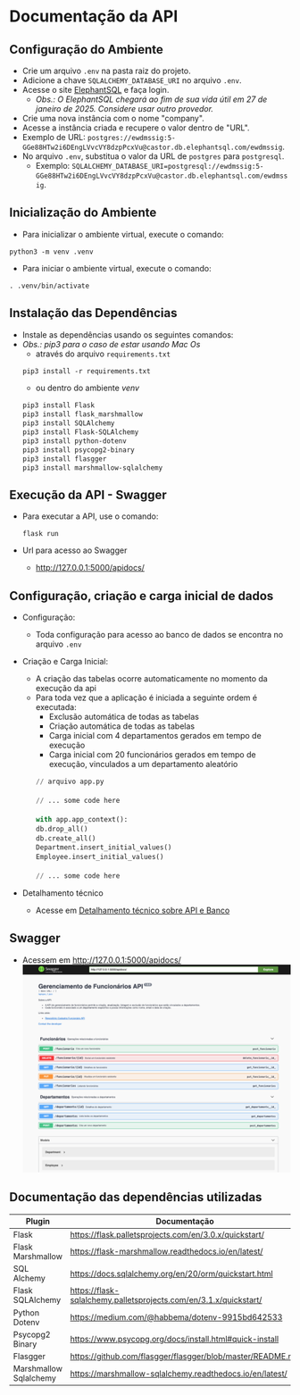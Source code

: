# Documentação da API

## Configuração do Ambiente

- Crie um arquivo `.env` na pasta raiz do projeto.
- Adicione a chave `SQLALCHEMY_DATABASE_URI` no arquivo `.env`.
- Acesse o site [ElephantSQL](https://www.elephantsql.com/) e faça login.
    - *Obs.: O ElephantSQL chegará ao fim de sua vida útil em 27 de janeiro de 2025. Considere usar outro provedor.*
- Crie uma nova instância com o nome "company".
- Acesse a instância criada e recupere o valor dentro de "URL".
- Exemplo de URL: `postgres://ewdmssig:5-GGe88HTw2i6DEngLVvcVY8dzpPcxVu@castor.db.elephantsql.com/ewdmssig`.
- No arquivo `.env`, substitua o valor da URL de `postgres` para `postgresql`.
  - Exemplo: `SQLALCHEMY_DATABASE_URI=postgresql://ewdmssig:5-GGe88HTw2i6DEngLVvcVY8dzpPcxVu@castor.db.elephantsql.com/ewdmssig`.

## Inicialização do Ambiente

- Para inicializar o ambiente virtual, execute o comando:
```shell
python3 -m venv .venv
```

- Para iniciar o ambiente virtual, execute o comando:
```shell
. .venv/bin/activate
```

## Instalação das Dependências

- Instale as dependências usando os seguintes comandos:
- *Obs.: pip3 para o caso de estar usando Mac Os*
    - através do arquivo `requirements.txt`
    ```shell
    pip3 install -r requirements.txt
    ```
    - ou dentro do ambiente *venv*
    ```shell
    pip3 install Flask
    pip3 install flask_marshmallow
    pip3 install SQLAlchemy
    pip3 install Flask-SQLAlchemy
    pip3 install python-dotenv
    pip3 install psycopg2-binary
    pip3 install flasgger
    pip3 install marshmallow-sqlalchemy
    ```

## Execução da API - Swagger

- Para executar a API, use o comando:
    ```shell
    flask run
    ```
- Url para acesso ao Swagger

    - http://127.0.0.1:5000/apidocs/

## Configuração, criação e carga inicial de dados
- Configuração:
    - Toda configuração para acesso ao banco de dados se encontra no arquivo `.env`

- Criação e Carga Inicial:
    - A criação das tabelas ocorre automaticamente no momento da execução da api
    - Para toda vez que a aplicação é iniciada a seguinte ordem é executada:
        - Exclusão automática de todas as tabelas
        - Criação automática de todas as tabelas
        - Carga inicial com 4 departamentos gerados em tempo de execução
        - Carga inicial com 20 funcionários gerados em tempo de execução, vinculados a um departamento aleatório
        ```python
        // arquivo app.py
        
        // ... some code here 
        
        with app.app_context():
        db.drop_all()
        db.create_all()
        Department.insert_initial_values()
        Employee.insert_initial_values()

        // ... some code here
        ```
- Detalhamento técnico
    - Acesse em [Detalhamento técnico sobre API e Banco](https://github.com/angelozero/backend/blob/main/README-SQL-INFO.md)

## Swagger
- Acessem em http://127.0.0.1:5000/apidocs/
    ![swagger](swagger.png)

## Documentação das dependências utilizadas

| Plugin | Documentação |
| ------ | ------------ |
| Flask | https://flask.palletsprojects.com/en/3.0.x/quickstart/ |
| Flask Marshmallow | https://flask-marshmallow.readthedocs.io/en/latest/ |
| SQL Alchemy | https://docs.sqlalchemy.org/en/20/orm/quickstart.html |
| Flask SQLAlchemy | https://flask-sqlalchemy.palletsprojects.com/en/3.1.x/quickstart/ |
| Python Dotenv | https://medium.com/@habbema/dotenv-9915bd642533 |
| Psycopg2 Binary | https://www.psycopg.org/docs/install.html#quick-install |
| Flasgger | https://github.com/flasgger/flasgger/blob/master/README.md |
| Marshmallow Sqlalchemy | https://marshmallow-sqlalchemy.readthedocs.io/en/latest/ |
